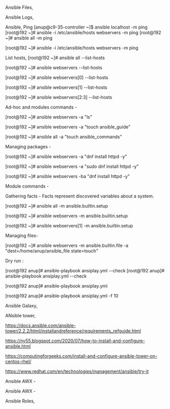 Ansible Files,


Ansible Logs,


Ansible,
Ping
[anup@c9-35-controller ~]$ ansible localhost -m ping
[root@192 ~]# ansible -i /etc/ansible/hosts webservers -m ping
[root@192 ~]# ansible all -m ping

[root@192 ~]# ansible -i /etc/ansible/hosts webservers -m ping

List hosts,
[root@192 ~]# ansible all --list-hosts

[root@192 ~]# ansible webservers --list-hosts

[root@192 ~]# ansible webservers[0] --list-hosts

[root@192 ~]# ansible webservers[1] --list-hosts

[root@192 ~]# ansible webservers[2:3] --list-hosts


Ad-hoc and modules commands -

[root@192 ~]# ansible webservers -a "ls"

[root@192 ~]# ansible webservers -a "touch ansible_guide"

[root@192 ~]# ansible all -a "touch ansible_commands"

Managing packages -

[root@192 ~]# ansible webservers -a "dnf install httpd -y"

[root@192 ~]# ansible webservers -a "sudo dnf install httpd -y"

[root@192 ~]# ansible webservers -ba "dnf install httpd -y"

Module commands -

Gathering facts - Facts represent discovered variables about a system.

[root@192 ~]# ansible all -m ansible.builtin.setup

[root@192 ~]# ansible webservers -m ansible.builtin.setup

[root@192 ~]# ansible webservers[1] -m ansible.builtin.setup

Managing files-

[root@192 ~]# ansible webservers -m ansible.builtin.file -a "dest=/home/anup/ansible_file state=touch"

Dry run :

[root@192 anup]# ansible-playbook ansiplay.yml --check
[root@192 anup]# ansible-playbook ansiplay.yml --check

[root@192 anup]# ansible-playbook ansiplay.yml

[root@192 anup]# ansible-playbook ansiplay.yml -f 10


Ansible Galaxy,



ANsible tower,

https://docs.ansible.com/ansible-tower/2.2.2/html/installandreference/requirements_refguide.html 

https://ny55.blogspot.com/2020/07/how-to-install-and-configure-ansible.html 

https://computingforgeeks.com/install-and-configure-ansible-tower-on-centos-rhel/ 

https://www.redhat.com/en/technologies/management/ansible/try-it

Ansible AWX -

Ansible AWX -




Ansible Roles,




